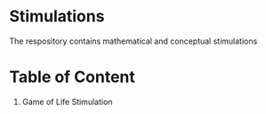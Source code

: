 # Stimulations
The respository contains mathematical and conceptual stimulations

# Table of Content
1. Game of Life Stimulation
